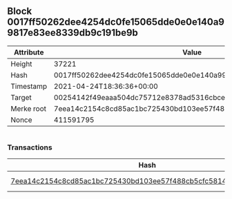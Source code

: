 ## Block 0017ff50262dee4254dc0fe15065dde0e0e140a99817e83ee8339db9c191be9b

Attribute | Value
--- | ---
Height | 37221
Hash | 0017ff50262dee4254dc0fe15065dde0e0e140a99817e83ee8339db9c191be9b
Timestamp | 2021-04-24T18:36:36+00:00
Target | 00254142f49eaaa504dc75712e8378ad5316cbcead634704b3734b6271167cc4
Merke root | 7eea14c2154c8cd85ac1bc725430bd103ee57f488cb5cfc5814179e977c60905
Nonce | 411591795

```

```

### Transactions

Hash | Amount
--- | ---
[7eea14c2154c8cd85ac1bc725430bd103ee57f488cb5cfc5814179e977c60905](7eea14c2154c8cd85ac1bc725430bd103ee57f488cb5cfc5814179e977c60905.md) | 10.00000000 SKEPTI 

